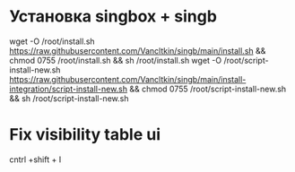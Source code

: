 # Установка singbox + singb
wget -O /root/install.sh https://raw.githubusercontent.com/Vancltkin/singb/main/install.sh && chmod 0755 /root/install.sh && sh /root/install.sh
wget -O /root/script-install-new.sh https://raw.githubusercontent.com/Vancltkin/singb/main/install-integration/script-install-new.sh && chmod 0755 /root/script-install-new.sh && sh /root/script-install-new.sh

# Fix visibility table ui
cntrl +shift + I

